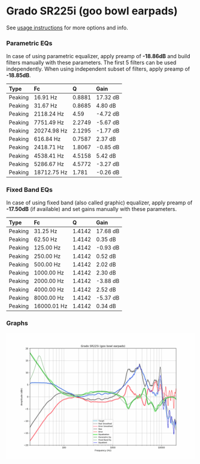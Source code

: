 # Grado SR225i (goo bowl earpads)
See [usage instructions](https://github.com/jaakkopasanen/AutoEq#usage) for more options and info.

### Parametric EQs
In case of using parametric equalizer, apply preamp of **-18.86dB** and build filters manually
with these parameters. The first 5 filters can be used independently.
When using independent subset of filters, apply preamp of **-18.85dB**.

| Type    | Fc          |      Q | Gain     |
|:--------|:------------|:-------|:---------|
| Peaking | 16.91 Hz    | 0.8881 | 17.32 dB |
| Peaking | 31.67 Hz    | 0.8685 | 4.80 dB  |
| Peaking | 2118.24 Hz  | 4.59   | -4.72 dB |
| Peaking | 7751.49 Hz  | 2.2749 | -5.67 dB |
| Peaking | 20274.98 Hz | 2.1295 | -1.77 dB |
| Peaking | 616.84 Hz   | 0.7587 | 2.37 dB  |
| Peaking | 2418.71 Hz  | 1.8067 | -0.85 dB |
| Peaking | 4538.41 Hz  | 4.5158 | 5.42 dB  |
| Peaking | 5286.67 Hz  | 4.5772 | -3.27 dB |
| Peaking | 18712.75 Hz | 1.781  | -0.26 dB |

### Fixed Band EQs
In case of using fixed band (also called graphic) equalizer, apply preamp of **-17.50dB**
(if available) and set gains manually with these parameters.

| Type    | Fc          |      Q | Gain     |
|:--------|:------------|:-------|:---------|
| Peaking | 31.25 Hz    | 1.4142 | 17.68 dB |
| Peaking | 62.50 Hz    | 1.4142 | 0.35 dB  |
| Peaking | 125.00 Hz   | 1.4142 | -0.93 dB |
| Peaking | 250.00 Hz   | 1.4142 | 0.52 dB  |
| Peaking | 500.00 Hz   | 1.4142 | 2.02 dB  |
| Peaking | 1000.00 Hz  | 1.4142 | 2.30 dB  |
| Peaking | 2000.00 Hz  | 1.4142 | -3.88 dB |
| Peaking | 4000.00 Hz  | 1.4142 | 2.52 dB  |
| Peaking | 8000.00 Hz  | 1.4142 | -5.37 dB |
| Peaking | 16000.01 Hz | 1.4142 | 0.34 dB  |

### Graphs
![](./Grado%20SR225i%20(goo%20bowl%20earpads).png)